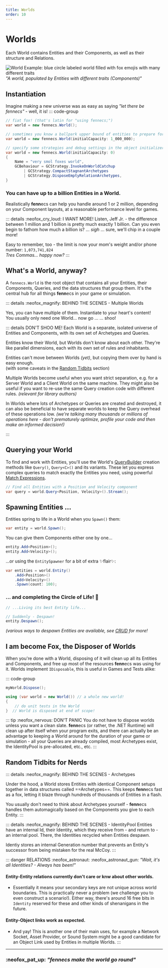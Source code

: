 ```yaml
---
title: Worlds
order: 10
---
```


# Worlds

Each World contains Entities and their Components, as well as their structure and Relations.

![World Example: blue circle labeled world filled with fox emojis with many different traits](https://fennecs.tech/img/diagram-world.png)
*"A world, populated by Entities with different traits (Components)"*


## Instantiation
Imagine making a new universe was as easy as saying *"let there be fennecs"* - well, it is!
::: code-group
```csharp [just a plain world]
// fiat fox! (that's latin for "using fennecs;")
var world = new fennecs.World();
```

```csharp [initial capacity]
// sometimes you know a ballpark upper bound of entities to prepare for!
var world = new fennecs.World(initialCapacity: 1_000_000);
```

```csharp [optional initializers]
// specify some strategies and debug settings in the object initializer
var world = new fennecs.World(initialCapacity: 0)
{
    Name = "very smol foxes world",
    GCBehaviour = GCStrategy.InvokeOnWorldCatchup 
        | GCStrategy.CompactStagnantArchetypes 
        | GCStrategy.DisposeEmptyRelationArchetypes,
}
```

### You can have up to a billion Entities in a World.
Realistically **fenn**ecs can help you handle around 1 or 2 million, depending on your Component layouts, at a reasonable performance level for games.

::: details :neofox_cry_loud: I WANT MORE!
Listen, Jeff Jr. - the difference between 1 million and 1 billion is pretty much exactly 1 billion. Can you even begin to fathom how much a billion is? ... *sigh* ... sure, we'll chip in a couple more! 

Easy to remember, too - the limit is now your mom's weight and/or phone number:
`1,073,741,824`<br/>
*Tres Commas... happy now?*
:::

## What's a World, anyway?

A `fennecs.World` is the root object that contains all your Entities, their Components, Queries, and the data structures that group them. It's the central hub for all things **fenn**ecs in your game or simulation.

::: details :neofox_magnify: BEHIND THE SCENES - Multiple Worlds

Yes, you can have multiple of them. Instantiate to your heart's content!<br/>
You usually only need one World... now go ... ... shoo!

::: details DON'T SHOO ME!
Each World is a separate, isolated universe of Entities and Components, with its own set of Archetypes and Queries.

Entities know their World, but Worlds don't know about each other. They're like parallel dimensions, each with its own set of rules and inhabitants. 

Entities can't move between Worlds *(yet)*, but copying them over by hand is easy enough.  
(with some caveats in the [Random Tidbits](#random-tidbits-for-nerds) section)

Multiple Worlds become useful when you want strict separation, e.g. for a Server World and a Client World on the same machine. They might also be useful if you want to re-use the same Query creation code with different rules. *(relevant for library authors)*

In Worlds where lots of Archetypes or Queries are created and destroyed, it can also be beneficial to have separate worlds to keep the Query overhead of these operations low. *(we're talking many thousands or millions of operations here - don't prematurely optimize, profile your code and then make an informed decision!)*

:::


## Querying your World

To find and work with Entities, you'll use the World's [QueryBuilder](Queries/index.md) creation methods like `Query()`, `Query<C>()` and its variants. These let you express complex queries to match exactly the Entities you need, using powerful [Match Expressions](/docs/Queries/Matching.md).

```csharp
// Find all Entities with a Position and Velocity component
var query = world.Query<Position, Velocity>().Stream();
```


## Spawning Entities ...
Entities spring to life in a World when you `Spawn()` them:

```csharp
var entity = world.Spawn();
```

You can give them Components either one by one...

```csharp
entity.Add<Position>();
entity.Add<Velocity>();
```

...or using the `EntitySpawner` for a bit of extra ✨flair✨:

```csharp
var entities = world.Entity()
    .Add<Position>()
    .Add<Velocity>()
    .Spawn(count: 100); 
```

### ... and completing the Circle of Life! 🌄

```csharp
// ...Living its best Entity life...

// Suddenly - Despawn!
entity.Despawn();
```
*(various ways to despawn Entities are available, see [CRUD](Queries/CRUD.md) for more!*

## I am become Fox, the Disposer of Worlds

When you're done with a World, disposing of it will clean up all its Entities and Components, and free up most of the resources **fenn**ecs was using for it.  Worlds implement `IDisposable`, this is useful in Games and Tests alike:

::: code-group
```csharp [manually (e.g. game code)]
myWorld.Dispose();
```

```csharp [via using statement (e.g. test code)]
using (var world = new World()) // a whole new world!
{
    // do unit tests in the World  
}  // World is disposed at end of scope!
```
::: tip :neofox_nervous: DON'T PANIC
You do not have to dispose worlds unless you want a clean slate. **fenn**ecs (or rather, the .NET Runtime) will clean up after itself when your program exits, and there can actually be an advantage to keeping a World around for the duration of your game or simulation - all your Queries are already compiled, most Archetypes exist, the IdentityPool is pre-allocated, etc., etc.
:::


## Random Tidbits for Nerds

::: details :neofox_magnify: BEHIND THE SCENES - Archetypes

Under the hood, a World stores Entities with identical Component setups together in data structures called ==Archetypes==. This keeps **fenn**ecs fast as a fox, letting it blaze through hundreds of thousands of Entities in a flash.

You usually don't need to think about Archetypes yourself - **fenn**ecs handles them automagically based on the Components you give to each Entity.
:::

::: details :neofox_magnify: BEHIND THE SCENES - IdentityPool
Entities have an internal Id, their Identity, which they receive from - and return to - an internal pool. There, the Identities recycled when Entities despawn.

Identiy stores an internal Generation number that prevents an Entity's successor from being mistaken for the real McCoy.
:::


::: danger RELATIONS :neofox_astronaut: :neofox_astronaut_gun:
*"Wait, it's all Identities? - Always has been!"*

#### Entity-Entity relations currently **don't care or knw about other worlds.** 

- Essentially it means your secondary keys are not unique across world boundaries. This is practically never a problem (we challenge you to even construct a scenario!). Either way, there's around 16 free bits in `Identity` reserved for these and other kinds of shenanigans in the future.

#### Entity-Object links work as expected.
- And yay! This is another one of their main uses, for example a Network Socket, Asset Provider, or Sound System might be a good candidate for an Object Link used by Entities in multiple Worlds.
:::



------------------

### :neofox_pat_up: *"**fenn**ecs make the world go round"*
